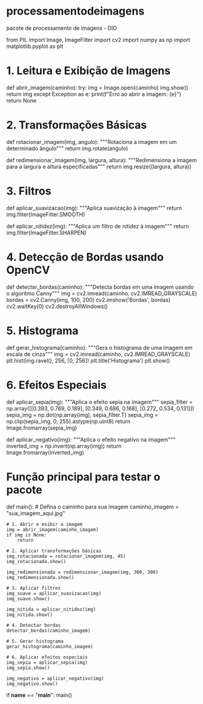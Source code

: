 # processamentodeimagens
pacote de processamento de imagens - DIO

from PIL import Image, ImageFilter
import cv2
import numpy as np
import matplotlib.pyplot as plt

# 1. Leitura e Exibição de Imagens
def abrir_imagem(caminho):
    try:
        img = Image.open(caminho)
        img.show()
        return img
    except Exception as e:
        print(f"Erro ao abrir a imagem: {e}")
        return None

# 2. Transformações Básicas
def rotacionar_imagem(img, angulo):
    """Rotaciona a imagem em um determinado ângulo"""
    return img.rotate(angulo)

def redimensionar_imagem(img, largura, altura):
    """Redimensiona a imagem para a largura e altura especificadas"""
    return img.resize((largura, altura))

# 3. Filtros
def aplicar_suavizacao(img):
    """Aplica suavização à imagem"""
    return img.filter(ImageFilter.SMOOTH)

def aplicar_nitidez(img):
    """Aplica um filtro de nitidez à imagem"""
    return img.filter(ImageFilter.SHARPEN)

# 4. Detecção de Bordas usando OpenCV
def detectar_bordas(caminho):
    """Detecta bordas em uma imagem usando o algoritmo Canny"""
    img = cv2.imread(caminho, cv2.IMREAD_GRAYSCALE)
    bordas = cv2.Canny(img, 100, 200)
    cv2.imshow('Bordas', bordas)
    cv2.waitKey(0)
    cv2.destroyAllWindows()

# 5. Histograma
def gerar_histograma(caminho):
    """Gera o histograma de uma imagem em escala de cinza"""
    img = cv2.imread(caminho, cv2.IMREAD_GRAYSCALE)
    plt.hist(img.ravel(), 256, [0, 256])
    plt.title('Histograma')
    plt.show()

# 6. Efeitos Especiais
def aplicar_sepia(img):
    """Aplica o efeito sepia na imagem"""
    sepia_filter = np.array([[0.393, 0.769, 0.189],
                             [0.349, 0.686, 0.168],
                             [0.272, 0.534, 0.131]])
    sepia_img = np.dot(np.array(img), sepia_filter.T)
    sepia_img = np.clip(sepia_img, 0, 255).astype(np.uint8)
    return Image.fromarray(sepia_img)

def aplicar_negativo(img):
    """Aplica o efeito negativo na imagem"""
    inverted_img = np.invert(np.array(img))
    return Image.fromarray(inverted_img)

# Função principal para testar o pacote
def main():
    # Defina o caminho para sua imagem
    caminho_imagem = "sua_imagem_aqui.jpg"

    # 1. Abrir e exibir a imagem
    img = abrir_imagem(caminho_imagem)
    if img is None:
        return
    
    # 2. Aplicar transformações básicas
    img_rotacionada = rotacionar_imagem(img, 45)
    img_rotacionada.show()

    img_redimensionada = redimensionar_imagem(img, 300, 300)
    img_redimensionada.show()

    # 3. Aplicar filtros
    img_suave = aplicar_suavizacao(img)
    img_suave.show()

    img_nitida = aplicar_nitidez(img)
    img_nitida.show()

    # 4. Detectar bordas
    detectar_bordas(caminho_imagem)

    # 5. Gerar histograma
    gerar_histograma(caminho_imagem)

    # 6. Aplicar efeitos especiais
    img_sepia = aplicar_sepia(img)
    img_sepia.show()

    img_negativo = aplicar_negativo(img)
    img_negativo.show()

if __name__ == "__main__":
    main()
